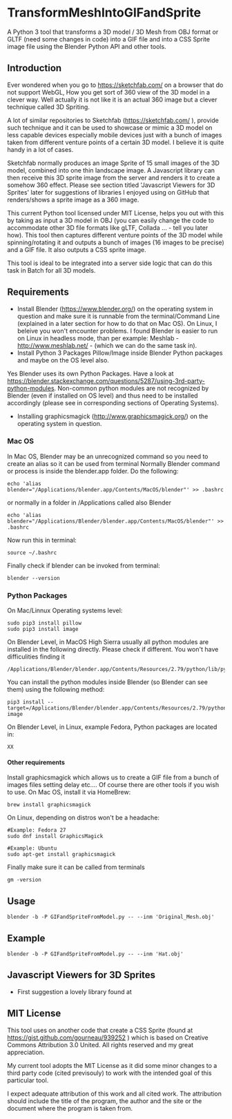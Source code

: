 # TransformMeshIntoGIFandSprite
A Python 3 tool that transforms a 3D model / 3D Mesh from OBJ format or GLTF (need some changes in code) into a GIF file and into a CSS Sprite image file using the Blender Python API and other tools.

## Introduction
Ever wondered when you go to https://sketchfab.com/ on a browser that do not support WebGL, How you get sort of 360 view of the 3D model in a clever way. Well actually it is not like it is an actual 360 image but a clever technique called 3D Spriting.

A lot of similar repositories to Sketchfab (https://sketchfab.com/ ), provide such technique and it can be used to showcase or mimic a 3D model on less capable devices especially mobile devices just with a bunch of images taken from different venture points of a certain 3D model. I believe it is quite handy in a lot of cases.

Sketchfab normally produces an image Sprite of 15 small images of the 3D model, combined into one thin landscape image. A Javascript library can then receive this 3D sprite image from the server and renders it to create a somehow 360 effect. Please see section titled 'Javascript Viewers for 3D Sprites' later for suggestions of libraries I enjoyed using on GitHub that renders/shows a sprite image as a 360 image.

This current Python tool licensed under MIT License,  helps you out with this by taking as input a 3D model in OBJ (you can easily change the code to accommodate other 3D file formats like gLTF, Collada ...  - tell you later how). This tool then captures different venture points of the 3D model while spinning/rotating it and outputs a bunch of images (16 images to be precise) and a GIF file. It also outputs a CSS sprite image.

This tool is ideal to be integrated into a server side logic that can do this task in Batch for all 3D models.


## Requirements
* Install Blender (https://www.blender.org/) on the operating system in question and make sure it is runnable from the terminal/Command Line (explained in a later section for how to do that on Mac OS). On Linux, I beleive you won't encounter problems. I found Blender is easier to run on Linux in headless mode, than per example: Meshlab - http://www.meshlab.net/ - (which we can do the same task in).
* Install Python 3 Packages Pillow/Image inside Blender Python packages and maybe on the OS level also. 

Yes Blender uses its own Python Packages. Have a look at https://blender.stackexchange.com/questions/5287/using-3rd-party-python-modules. Non-common python modules are not recognized by Blender (even if installed on OS level) and thus need to be installed accordingly (please see in corresponding sections of Operating Systems).
* Installing graphicsmagick (http://www.graphicsmagick.org/) on the operating system in question.

### Mac OS
In Mac OS, Blender may be an unrecognized command so you need to create an alias so it can be used from terminal Normally Blender command or process is inside the blender.app folder. Do the following:
```
echo 'alias blender="/Applications/blender.app/Contents/MacOS/blender"' >> .bashrc
```
or normally in a folder in /Applications called also Blender
```
echo 'alias blender="/Applications/Blender/blender.app/Contents/MacOS/blender"' >> .bashrc
```
Now run this in terminal:
```
source ~/.bashrc
```
Finally check if blender can be invoked from terminal:
```
blender --version
```


### Python Packages
On Mac/Linnux Operating systems level:
```
sudo pip3 install pillow  
sudo pip3 install image
```
On Blender Level, in MacOS High Sierra usually all python modules are installed in the following directly. Please check if different. You won't have difficulities finding it
```
/Applications/Blender/blender.app/Contents/Resources/2.79/python/lib/python3.5
```

You can install the python modules inside Blender (so Blender can see them) using the following method:
```
pip3 install --target=/Applications/Blender/blender.app/Contents/Resources/2.79/python/lib/python3.5/ image
```
On Blender Level, in Linux, example Fedora, Python packages are located in:
```
XX
```

#### Other requirements
Install graphicsmagick which allows us to create a GIF file from a bunch of images files setting delay etc.... Of course there are other tools if you wish to use. On Mac OS, install it via HomeBrew:

```
brew install graphicsmagick
```

On Linux, depending on distros won't be a headache:
```
#Example: Fedora 27
sudo dnf install GraphicsMagick

#Example: Ubuntu 
sudo apt-get install graphicsmagick

```
Finally make sure it can be called from terminals
```
gm -version
```

## Usage
```
blender -b -P GIFandSpriteFromModel.py -- --inm 'Original_Mesh.obj'
```

## Example

```
blender -b -P GIFandSpriteFromModel.py -- --inm 'Hat.obj'
```

## Javascript Viewers for 3D Sprites
* First suggestion a lovely library found at 

## MIT License

This tool uses on another code that create a CSS Sprite (found at https://gist.github.com/gourneau/939252 ) which is based on Creative Commons Attribution 3.0 United. All rights reserved and my great appreciation.

My current tool adopts the MIT License as it did some minor changes to a third party code (cited previsouly) to work with the intended goal of this particular tool.

I expect adequate attribution of this work and all cited work. The attribution should include the title of the program, the author and the site or the document where the program is taken from.

